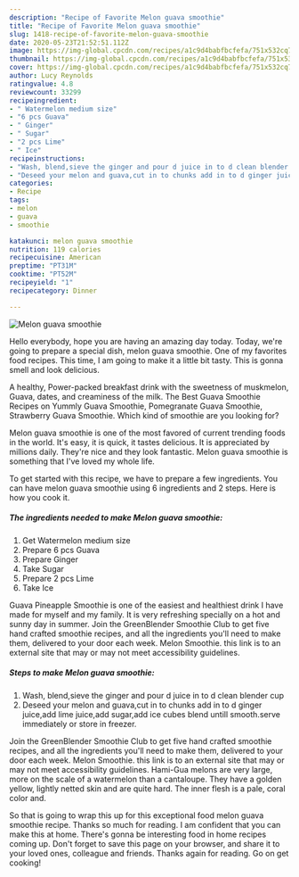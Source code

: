 ```yaml
---
description: "Recipe of Favorite Melon guava smoothie"
title: "Recipe of Favorite Melon guava smoothie"
slug: 1418-recipe-of-favorite-melon-guava-smoothie
date: 2020-05-23T21:52:51.112Z
image: https://img-global.cpcdn.com/recipes/a1c9d4babfbcfefa/751x532cq70/melon-guava-smoothie-recipe-main-photo.jpg
thumbnail: https://img-global.cpcdn.com/recipes/a1c9d4babfbcfefa/751x532cq70/melon-guava-smoothie-recipe-main-photo.jpg
cover: https://img-global.cpcdn.com/recipes/a1c9d4babfbcfefa/751x532cq70/melon-guava-smoothie-recipe-main-photo.jpg
author: Lucy Reynolds
ratingvalue: 4.8
reviewcount: 33299
recipeingredient:
- " Watermelon medium size"
- "6 pcs Guava"
- " Ginger"
- " Sugar"
- "2 pcs Lime"
- " Ice"
recipeinstructions:
- "Wash, blend,sieve the ginger and pour d juice in to d clean blender cup"
- "Deseed your melon and guava,cut in to chunks add in to d ginger juice,add lime juice,add sugar,add ice cubes blend untill smooth.serve immediately or store in freezer."
categories:
- Recipe
tags:
- melon
- guava
- smoothie

katakunci: melon guava smoothie 
nutrition: 119 calories
recipecuisine: American
preptime: "PT31M"
cooktime: "PT52M"
recipeyield: "1"
recipecategory: Dinner

---
```



![Melon guava smoothie](https://img-global.cpcdn.com/recipes/a1c9d4babfbcfefa/751x532cq70/melon-guava-smoothie-recipe-main-photo.jpg)

Hello everybody, hope you are having an amazing day today. Today, we're going to prepare a special dish, melon guava smoothie. One of my favorites food recipes. This time, I am going to make it a little bit tasty. This is gonna smell and look delicious.

A healthy, Power-packed breakfast drink with the sweetness of muskmelon, Guava, dates, and creaminess of the milk. The Best Guava Smoothie Recipes on Yummly Guava Smoothie, Pomegranate Guava Smoothie, Strawberry Guava Smoothie. Which kind of smoothie are you looking for?

Melon guava smoothie is one of the most favored of current trending foods in the world. It's easy, it is quick, it tastes delicious. It is appreciated by millions daily. They're nice and they look fantastic. Melon guava smoothie is something that I've loved my whole life.


To get started with this recipe, we have to prepare a few ingredients. You can have melon guava smoothie using 6 ingredients and 2 steps. Here is how you cook it.

<!--inarticleads1-->

##### The ingredients needed to make Melon guava smoothie:

1. Get  Watermelon medium size
1. Prepare 6 pcs Guava
1. Prepare  Ginger
1. Take  Sugar
1. Prepare 2 pcs Lime
1. Take  Ice


Guava Pineapple Smoothie is one of the easiest and healthiest drink I have made for myself and my family. It is very refreshing specially on a hot and sunny day in summer. Join the GreenBlender Smoothie Club to get five hand crafted smoothie recipes, and all the ingredients you&#39;ll need to make them, delivered to your door each week. Melon Smoothie. this link is to an external site that may or may not meet accessibility guidelines. 

<!--inarticleads2-->

##### Steps to make Melon guava smoothie:

1. Wash, blend,sieve the ginger and pour d juice in to d clean blender cup
1. Deseed your melon and guava,cut in to chunks add in to d ginger juice,add lime juice,add sugar,add ice cubes blend untill smooth.serve immediately or store in freezer.


Join the GreenBlender Smoothie Club to get five hand crafted smoothie recipes, and all the ingredients you&#39;ll need to make them, delivered to your door each week. Melon Smoothie. this link is to an external site that may or may not meet accessibility guidelines. Hami-Gua melons are very large, more on the scale of a watermelon than a cantaloupe. They have a golden yellow, lightly netted skin and are quite hard. The inner flesh is a pale, coral color and. 

So that is going to wrap this up for this exceptional food melon guava smoothie recipe. Thanks so much for reading. I am confident that you can make this at home. There's gonna be interesting food in home recipes coming up. Don't forget to save this page on your browser, and share it to your loved ones, colleague and friends. Thanks again for reading. Go on get cooking!
